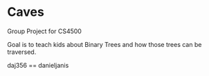 # Caves
Group Project for CS4500

Goal is to teach kids about Binary Trees and how those trees can be traversed.

daj356 == danieljanis
